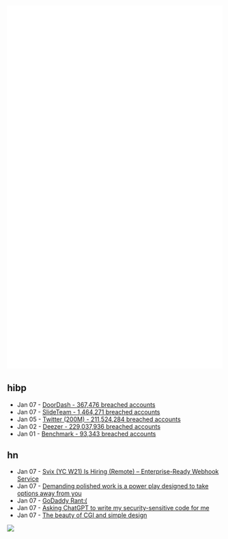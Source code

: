 ![Metrics](https://raw.githubusercontent.com/phixion/phixion/master/metrics.svg)

## hibp

<!--
for https://github.com/phixion/phixion/blob/main/.github/workflows/feeds.yml
-->
<!--START_SECTION:haveibeenpwnd-->
- Jan 07 - [DoorDash - 367,476 breached accounts](https://haveibeenpwned.com/PwnedWebsites#DoorDash)
- Jan 07 - [SlideTeam - 1,464,271 breached accounts](https://haveibeenpwned.com/PwnedWebsites#SlideTeam)
- Jan 05 - [Twitter (200M) - 211,524,284 breached accounts](https://haveibeenpwned.com/PwnedWebsites#Twitter200M)
- Jan 02 - [Deezer - 229,037,936 breached accounts](https://haveibeenpwned.com/PwnedWebsites#Deezer)
- Jan 01 - [Benchmark - 93,343 breached accounts](https://haveibeenpwned.com/PwnedWebsites#Benchmark)
<!--END_SECTION:haveibeenpwnd-->

## hn

<!--
for https://github.com/phixion/phixion/blob/main/.github/workflows/feeds.yml
-->
<!--START_SECTION:hn-->
- Jan 07 - [Svix (YC W21) Is Hiring (Remote) – Enterprise-Ready Webhook Service](https://www.svix.com/careers/)
- Jan 07 - [Demanding polished work is a power play designed to take options away from you](https://minimal.app/qo16ayjm)
- Jan 07 - [GoDaddy Rant:(](https://news.ycombinator.com/item?id=34287199)
- Jan 07 - [Asking ChatGPT to write my security-sensitive code for me](https://mjg59.dreamwidth.org/64090.html)
- Jan 07 - [The beauty of CGI and simple design](https://rubenerd.com/the-beauty-of-cgi-and-simple-design-by-hales/)
<!--END_SECTION:hn-->

<!--
for https://yhype.me
-->
![](https://hit.yhype.me/github/profile?user_id=13013670)

